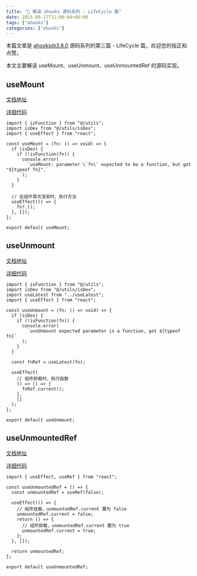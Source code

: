 ```yaml
---
title: "📝 解读 ahooks 源码系列 - LifeCycle 篇"
date: 2023-09-17T11:00:04+08:00
tags: ["ahooks"]
categories: ["ahooks"]
---
```


本篇文章是 ahooks@3.8.0 源码系列的第三篇 - LifeCycle 篇，欢迎您的指正和点赞。

<!--more-->

本文主要解读 useMount、useUnmount、useUnmountedRef 的源码实现。

## useMount

[文档地址](https://ahooks.pages.dev/zh-CN/hooks/use-mount)

[详细代码](https://github.com/alibaba/hooks/blob/master/packages/hooks/src/useMount/index.ts)

```tsx
import { isFunction } from "@/utils";
import isDev from "@/utils/isDev";
import { useEffect } from "react";

const useMount = (fn: () => void) => {
  if (isDev) {
    if (!isFunction(fn)) {
      console.error(
        `useMount: parameter \`fn\` expected to be a function, but got "${typeof fn}".`
      );
    }
  }

  // 在组件首次渲染时，执行方法
  useEffect(() => {
    fn?.();
  }, []);
};

export default useMount;
```

## useUnmount

[文档地址](https://ahooks.pages.dev/zh-CN/hooks/use-unmount)

[详细代码](https://github.com/alibaba/hooks/blob/master/packages/hooks/src/useUnmount/index.ts)

```tsx
import { isFunction } from "@/utils";
import isDev from "@/utils/isDev";
import useLatest from "../useLatest";
import { useEffect } from "react";

const useUnmount = (fn: () => void) => {
  if (isDev) {
    if (!isFunction(fn)) {
      console.error(
        `useUnmount expected parameter is a function, got ${typeof fn}`
      );
    }
  }

  const fnRef = useLatest(fn);

  useEffect(
    // 组件卸载时，执行函数
    () => () => {
      fnRef.current();
    },
    []
  );
};

export default useUnmount;
```

## useUnmountedRef

[文档地址](https://ahooks.pages.dev/zh-CN/hooks/use-unmounted-ref)

[详细代码](https://github.com/alibaba/hooks/blob/master/packages/hooks/src/useUnmountedRef/index.tsx)

```tsx
import { useEffect, useRef } from "react";

const useUnmountedRef = () => {
  const unmountedRef = useRef(false);

  useEffect(() => {
    // 组件挂载，unmountedRef.current 置为 false
    unmountedRef.current = false;
    return () => {
      // 组件卸载，unmountedRef.current 置为 true
      unmountedRef.current = true;
    };
  }, []);

  return unmountedRef;
};

export default useUnmountedRef;
```
